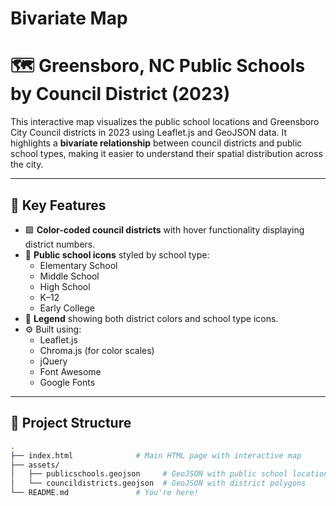 # Bivariate Map
# 🗺️ Greensboro, NC Public Schools by Council District (2023)

This interactive map visualizes the public school locations and Greensboro City Council districts in 2023 using Leaflet.js and GeoJSON data. It highlights a **bivariate relationship** between council districts and public school types, making it easier to understand their spatial distribution across the city.

---

## 📌 Key Features

- 🟩 **Color-coded council districts** with hover functionality displaying district numbers.
- 🏫 **Public school icons** styled by school type:
  - Elementary School
  - Middle School
  - High School
  - K–12
  - Early College
- 🧭 **Legend** showing both district colors and school type icons.
- ⚙️ Built using:
  - Leaflet.js
  - Chroma.js (for color scales)
  - jQuery
  - Font Awesome
  - Google Fonts

---
## 📂 Project Structure

```bash
.
├── index.html              # Main HTML page with interactive map
├── assets/
│   ├── publicschools.geojson     # GeoJSON with public school locations and types
│   └── councildistricts.geojson  # GeoJSON with district polygons
└── README.md               # You're here!
